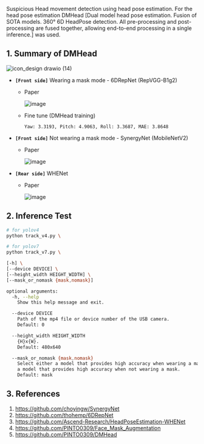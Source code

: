 Suspicious Head movement detection using head pose estimation. For the head pose estimation DMHead [Dual model head pose estimation. Fusion of SOTA models. 360° 6D HeadPose detection. All pre-processing and post-processing are fused together, allowing end-to-end processing in a single inference.] was used.

## 1. Summary of DMHead
![icon_design drawio (14)](https://user-images.githubusercontent.com/33194443/175760025-b359e1d2-ac16-456e-8cf6-2c58514fbc7c.png)
- **`[Front side]`** Wearing a mask mode - 6DRepNet (RepVGG-B1g2)

  - Paper
  
    ![image](https://user-images.githubusercontent.com/33194443/175760351-bd8d2e61-bb49-48f3-8023-c45c12cbd800.png)

  - Fine tune (DMHead training)
    ```
    Yaw: 3.3193, Pitch: 4.9063, Roll: 3.3687, MAE: 3.8648
    ```

- **`[Front side]`** Not wearing a mask mode - SynergyNet (MobileNetV2)

  - Paper

    ![image](https://user-images.githubusercontent.com/33194443/174690800-272e5a06-c932-414f-8397-861d7d6284d0.png)

- **`[Rear side]`** WHENet

  - Paper

    ![image](https://user-images.githubusercontent.com/33194443/175760218-4e61da30-71b6-4d2a-8ca4-ddc4c2ec5df0.png)


## 2. Inference Test

```bash
# for yolov4
python track_v4.py \

# for yolov7
python track_v7.py \

[-h] \
[--device DEVICE] \
[--height_width HEIGHT_WIDTH] \
[--mask_or_nomask {mask,nomask}]

optional arguments:
  -h, --help
    Show this help message and exit.

  --device DEVICE
    Path of the mp4 file or device number of the USB camera.
    Default: 0

  --height_width HEIGHT_WIDTH
    {H}x{W}.
    Default: 480x640

  --mask_or_nomask {mask,nomask}
    Select either a model that provides high accuracy when wearing a mask or
    a model that provides high accuracy when not wearing a mask.
    Default: mask
```

## 3. References
1. https://github.com/choyingw/SynergyNet
2. https://github.com/thohemp/6DRepNet
3. https://github.com/Ascend-Research/HeadPoseEstimation-WHENet
4. https://github.com/PINTO0309/Face_Mask_Augmentation
5. https://github.com/PINTO0309/DMHead